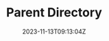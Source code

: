 ---
weight: 999
title: "Parent Directory"
description: ""
icon: "article"
date: "2023-11-13T09:13:04Z"
lastmod: "2023-11-13T09:13:04Z"
draft: true
toc: true
---